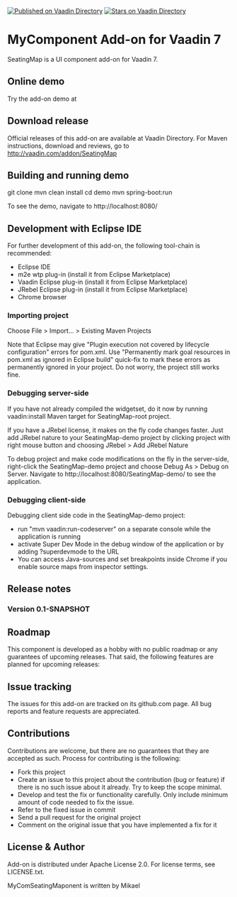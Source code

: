 [![Published on Vaadin  Directory](https://img.shields.io/badge/Vaadin%20Directory-published-00b4f0.svg)](https://vaadin.com/directory/component/seating-map)
[![Stars on Vaadin Directory](https://img.shields.io/vaadin-directory/star/seating-map.svg)](https://vaadin.com/directory/component/seating-map)

# MyComponent Add-on for Vaadin 7

SeatingMap is a UI component add-on for Vaadin 7.

## Online demo

Try the add-on demo at <url of the online demo>

## Download release

Official releases of this add-on are available at Vaadin Directory. For Maven instructions, download and reviews, go to http://vaadin.com/addon/SeatingMap

## Building and running demo

git clone <url of the MyComponent repository>
mvn clean install
cd demo
mvn spring-boot:run

To see the demo, navigate to http://localhost:8080/

## Development with Eclipse IDE

For further development of this add-on, the following tool-chain is recommended:
- Eclipse IDE
- m2e wtp plug-in (install it from Eclipse Marketplace)
- Vaadin Eclipse plug-in (install it from Eclipse Marketplace)
- JRebel Eclipse plug-in (install it from Eclipse Marketplace)
- Chrome browser

### Importing project

Choose File > Import... > Existing Maven Projects

Note that Eclipse may give "Plugin execution not covered by lifecycle configuration" errors for pom.xml. Use "Permanently mark goal resources in pom.xml as ignored in Eclipse build" quick-fix to mark these errors as permanently ignored in your project. Do not worry, the project still works fine. 

### Debugging server-side

If you have not already compiled the widgetset, do it now by running vaadin:install Maven target for SeatingMap-root project.

If you have a JRebel license, it makes on the fly code changes faster. Just add JRebel nature to your SeatingMap-demo project by clicking project with right mouse button and choosing JRebel > Add JRebel Nature

To debug project and make code modifications on the fly in the server-side, right-click the SeatingMap-demo project and choose Debug As > Debug on Server. Navigate to http://localhost:8080/SeatingMap-demo/ to see the application.

### Debugging client-side

Debugging client side code in the SeatingMap-demo project:
  - run "mvn vaadin:run-codeserver" on a separate console while the application is running
  - activate Super Dev Mode in the debug window of the application or by adding ?superdevmode to the URL
  - You can access Java-sources and set breakpoints inside Chrome if you enable source maps from inspector settings.
 
## Release notes

### Version 0.1-SNAPSHOT

## Roadmap

This component is developed as a hobby with no public roadmap or any guarantees of upcoming releases. That said, the following features are planned for upcoming releases:

## Issue tracking

The issues for this add-on are tracked on its github.com page. All bug reports and feature requests are appreciated. 

## Contributions

Contributions are welcome, but there are no guarantees that they are accepted as such. Process for contributing is the following:
- Fork this project
- Create an issue to this project about the contribution (bug or feature) if there is no such issue about it already. Try to keep the scope minimal.
- Develop and test the fix or functionality carefully. Only include minimum amount of code needed to fix the issue.
- Refer to the fixed issue in commit
- Send a pull request for the original project
- Comment on the original issue that you have implemented a fix for it

## License & Author

Add-on is distributed under Apache License 2.0. For license terms, see LICENSE.txt.

MyComSeatingMaponent is written by Mikael

